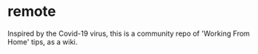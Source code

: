 # remote
Inspired by the Covid-19 virus, this is a community repo of 'Working From Home' tips, as a wiki.
